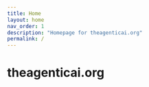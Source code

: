 ```yaml
---
title: Home
layout: home
nav_order: 1
description: "Homepage for theagenticai.org"
permalink: /
---
```


# theagenticai.org
